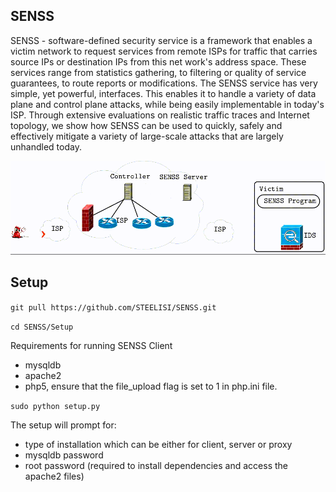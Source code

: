 <h2> SENSS </h2>

SENSS - software-defined security service is a framework that enables a victim network to request services from remote ISPs for traffic that carries source IPs or destination IPs from this net work's address space. These services range from statistics gathering, to filtering or quality of service guarantees, to route reports or modifications. The SENSS service has very simple, yet powerful, interfaces. This enables it to handle a variety of data plane and control plane attacks, while being easily implementable in today's ISP. Through extensive evaluations on realistic traffic traces and Internet topology, we show how SENSS can be used to quickly, safely and effectively mitigate a variety of large-scale attacks that are largely unhandled today. 

![Output sample](https://github.com/STEELISI/SENSS/raw/master/doc/senss.gif)

<h2> Setup </h2>

```git pull https://github.com/STEELISI/SENSS.git```

```cd SENSS/Setup```

Requirements for running SENSS Client
- mysqldb
- apache2
- php5, ensure that the file_upload flag is set to 1 in php.ini file. 

```sudo python setup.py```

The setup will prompt for:
- type of installation which can be either for client, server or proxy
- mysqldb password
- root password (required to install dependencies and access the apache2 files)

